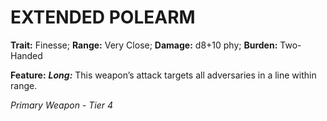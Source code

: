 ﻿# EXTENDED POLEARM

**Trait:** Finesse; **Range:** Very Close; **Damage:** d8+10 phy; **Burden:** Two-Handed

**Feature:** ***Long:*** This weapon’s attack targets all adversaries in a line within range.

*Primary Weapon - Tier 4*
